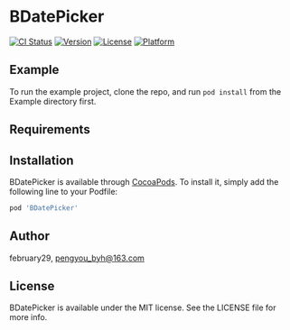 # BDatePicker

[![CI Status](https://img.shields.io/travis/february29/BDatePicker.svg?style=flat)](https://travis-ci.org/february29/BDatePicker)
[![Version](https://img.shields.io/cocoapods/v/BDatePicker.svg?style=flat)](https://cocoapods.org/pods/BDatePicker)
[![License](https://img.shields.io/cocoapods/l/BDatePicker.svg?style=flat)](https://cocoapods.org/pods/BDatePicker)
[![Platform](https://img.shields.io/cocoapods/p/BDatePicker.svg?style=flat)](https://cocoapods.org/pods/BDatePicker)

## Example

To run the example project, clone the repo, and run `pod install` from the Example directory first.

## Requirements

## Installation

BDatePicker is available through [CocoaPods](https://cocoapods.org). To install
it, simply add the following line to your Podfile:

```ruby
pod 'BDatePicker'
```

## Author

february29, pengyou_byh@163.com

## License

BDatePicker is available under the MIT license. See the LICENSE file for more info.
